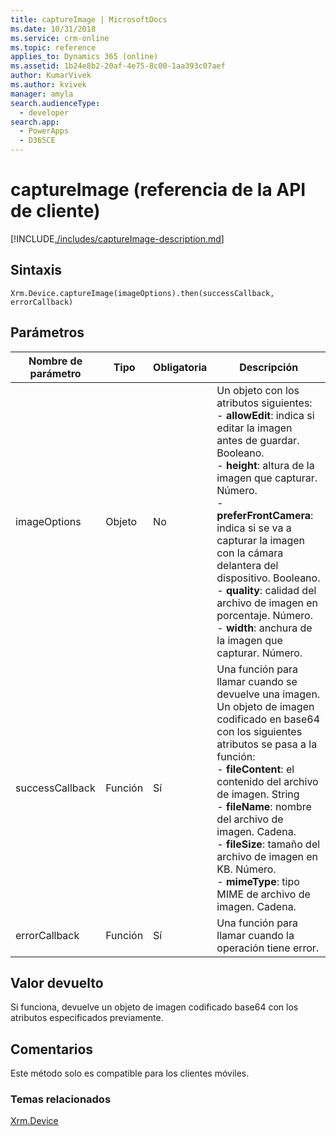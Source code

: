 ```yaml
---
title: captureImage | MicrosoftDocs
ms.date: 10/31/2018
ms.service: crm-online
ms.topic: reference
applies_to: Dynamics 365 (online)
ms.assetid: 1b24e8b2-20af-4e75-8c00-1aa393c07aef
author: KumarVivek
ms.author: kvivek
manager: amyla
search.audienceType:
  - developer
search.app:
  - PowerApps
  - D365CE
---
```

# <a name="captureimage-client-api-reference"></a>captureImage (referencia de la API de cliente)



[!INCLUDE[./includes/captureImage-description.md](./includes/captureImage-description.md)]


## <a name="syntax"></a>Sintaxis

`Xrm.Device.captureImage(imageOptions).then(successCallback, errorCallback)`

## <a name="parameters"></a>Parámetros

| Nombre de parámetro        | Tipo           | Obligatoria  |Descripción  |
| ------------- |-------------| -----|-----|
|imageOptions |Objeto | No|Un objeto con los atributos siguientes:<br/>- **allowEdit**: indica si editar la imagen antes de guardar. Booleano.<br/>- **height**: altura de la imagen que capturar. Número.<br/>- **preferFrontCamera**: indica si se va a capturar la imagen con la cámara delantera del dispositivo. Booleano.<br/>- **quality**: calidad del archivo de imagen en porcentaje. Número.<br/>- **width**: anchura de la imagen que capturar. Número.|
|successCallback |Función | Sí|Una función para llamar cuando se devuelve una imagen. Un objeto de imagen codificado en base64 con los siguientes atributos se pasa a la función:<br/>- **fileContent**: el contenido del archivo de imagen. String <br/>- **fileName**: nombre del archivo de imagen. Cadena.<br/>- **fileSize**: tamaño del archivo de imagen en KB. Número.<br/>- **mimeType**: tipo MIME de archivo de imagen. Cadena.|
|errorCallback |Función | Sí|Una función para llamar cuando la operación tiene error. |
 

## <a name="return-value"></a>Valor devuelto
Si funciona, devuelve un objeto de imagen codificado base64 con los atributos especificados previamente.

## <a name="remarks"></a>Comentarios
Este método solo es compatible para los clientes móviles.

### <a name="related-topics"></a>Temas relacionados
[Xrm.Device](../xrm-device.md)

